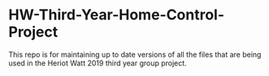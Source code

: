 # HW-Third-Year-Home-Control-Project
This repo is for maintaining up to date versions of all the files that are being used in the Heriot Watt 2019 third year group project.

